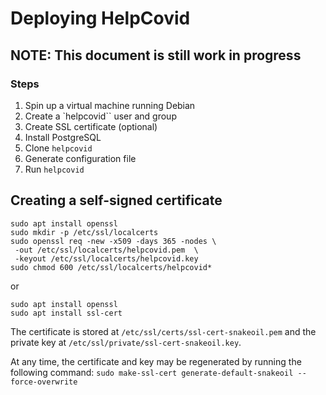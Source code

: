 # Deploying HelpCovid 
## NOTE: This document is still work in progress


### Steps
1. Spin up a virtual machine running Debian
2. Create a `helpcovid`` user and group
3. Create SSL certificate (optional)
4. Install PostgreSQL
5. Clone `helpcovid`
6. Generate configuration file
7. Run `helpcovid`




## Creating a self-signed certificate

```
sudo apt install openssl
sudo mkdir -p /etc/ssl/localcerts
sudo openssl req -new -x509 -days 365 -nodes \
 -out /etc/ssl/localcerts/helpcovid.pem  \
 -keyout /etc/ssl/localcerts/helpcovid.key
sudo chmod 600 /etc/ssl/localcerts/helpcovid*
```

or

```
sudo apt install openssl
sudo apt install ssl-cert
```

The certificate is stored at `/etc/ssl/certs/ssl-cert-snakeoil.pem` and the
private key at `/etc/ssl/private/ssl-cert-snakeoil.key`.

At any time, the certificate and key may be regenerated by running the following
command: `sudo make-ssl-cert generate-default-snakeoil --force-overwrite`

